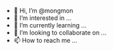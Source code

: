 - 👋 Hi, I’m @mongmon
- 👀 I’m interested in ...
- 🌱 I’m currently learning ...
- 💞️ I’m looking to collaborate on ...
- 📫 How to reach me ...

<!---
mongmon/mongmon is a ✨ special ✨ repository because its `README.md` (this file) appears on your GitHub profile.
You can click the Preview link to take a look at your changes.
--->
